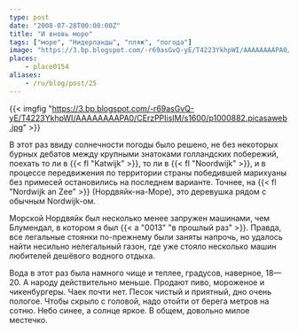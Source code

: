 ```yaml
---
type: post
date: "2008-07-28T00:00:00Z"
title: "И вновь море"
tags: ["море", "Нидерланды", "пляж", "погода"]
image: "https://3.bp.blogspot.com/-r69asGvQ-yE/T4223YkhpWI/AAAAAAAAPA0/CErzPPIisIM/s1600/p1000882.picasaweb.jpg"
places:
    - place0154
aliases:
    - /ru/blog/post/25
---
```


{{< imgfig "https://3.bp.blogspot.com/-r69asGvQ-yE/T4223YkhpWI/AAAAAAAAPA0/CErzPPIisIM/s1600/p1000882.picasaweb.jpg" >}}

В этот раз ввиду солнечности погоды было решено, не без некоторых бурных дебатов между крупными знатоками голландских побережий, поехать то ли в {{< fl "Katwijk" >}}, то ли в {{< fl "Noordwijk" >}}, и в процессе передвижения по территории страны победившей марихуаны без примесей остановились на последнем варианте. Точнее, на {{< fl "Nordwijk an Zee" >}} (Нордвяйк-на-Море), это деревушка рядом с обычным Nordwijk-ом.

<!--more-->

Морской Нордвяйк был несколько менее запружен машинами, чем Блумендал, в котором я был {{< a "0013" "в прошлый раз" >}}. Правда, все легальные стоянки по-прежнему были заняты напрочь, но удалось найти несильно нелегальный газон, где уже стояло несколько машин любителей дешёвого водного отдыха.

Вода в этот раз была намного чище и теплее, градусов, наверное, 18—20. А народу действительно меньше. Продают пиво, мороженое и чикенбургеры. Чаек почти нет. Песок чистый и приятный, дно очень пологое. Чтобы скрыло с головой, надо отойти от берега метров на сотню. Небо синее, а солнце яркое. В общем, довольно милое местечко.
